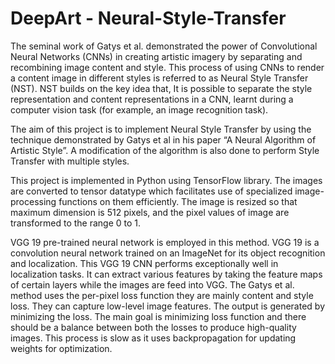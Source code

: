 # DeepArt - Neural-Style-Transfer
The seminal work of Gatys et al. demonstrated the power of Convolutional Neural Networks (CNNs) in creating artistic imagery by separating and recombining image content and style. This process of using CNNs to render a content image in different styles is referred to as Neural Style Transfer (NST). NST builds on the key idea that,
It is possible to separate the style representation and content representations in a CNN, learnt during a computer vision task (for example, an image recognition task).

The aim of this project is to implement Neural Style Transfer by using the technique demonstrated by Gatys et al in his paper “A Neural Algorithm of Artistic Style”. A modification of the algorithm is also done to perform Style Transfer with multiple styles.

This project is implemented in Python using TensorFlow library. The images are converted to tensor datatype which facilitates use of specialized image-processing functions on them efficiently. The image is resized so that maximum dimension is 512 pixels, and the pixel values of image are transformed to the range 0 to 1.

VGG 19 pre-trained neural network is employed in this method. VGG 19 is a convolution neural network trained on an ImageNet for its object recognition and localization. This VGG 19 CNN performs exceptionally well in localization tasks. It can extract various features by taking the feature maps of certain layers while the images are feed into VGG. The Gatys et al. method uses the per-pixel loss function they are mainly content and style loss. They can capture low-level image features. The output is generated by minimizing the loss. The main goal is minimizing loss function and there should be a balance between both the losses to produce high-quality images. This process is slow as it uses backpropagation for updating weights for optimization.
